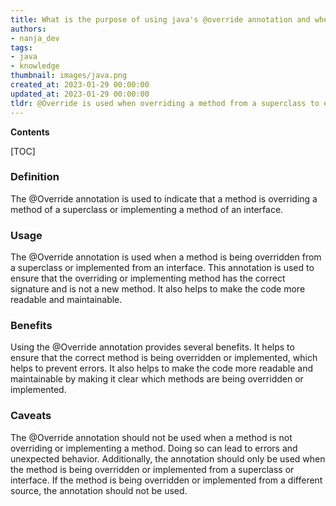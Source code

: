 ```yaml
---
title: What is the purpose of using java's @override annotation and when should it be applied?
authors:
- nanja_dev
tags:
- java
- knowledge
thumbnail: images/java.png
created_at: 2023-01-29 00:00:00
updated_at: 2023-01-29 00:00:00
tldr: @Override is used when overriding a method from a superclass to ensure that the method signature is correct.
---
```


**Contents**

[TOC]

### Definition
The @Override annotation is used to indicate that a method is overriding a method of a superclass or implementing a method of an interface.

### Usage
The @Override annotation is used when a method is being overridden from a superclass or implemented from an interface. This annotation is used to ensure that the overriding or implementing method has the correct signature and is not a new method. It also helps to make the code more readable and maintainable.

### Benefits
Using the @Override annotation provides several benefits. It helps to ensure that the correct method is being overridden or implemented, which helps to prevent errors. It also helps to make the code more readable and maintainable by making it clear which methods are being overridden or implemented.

### Caveats
The @Override annotation should not be used when a method is not overriding or implementing a method. Doing so can lead to errors and unexpected behavior. Additionally, the annotation should only be used when the method is being overridden or implemented from a superclass or interface. If the method is being overridden or implemented from a different source, the annotation should not be used.

